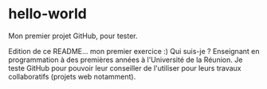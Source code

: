 hello-world
===========

Mon premier projet GitHub, pour tester. 

Edition de ce README... mon premier exercice :)
Qui suis-je ? Enseignant en programmation à des premières années à l'Université de la Réunion. Je teste GitHub pour pouvoir leur conseiller de l'utiliser pour leurs travaux collaboratifs (projets web notamment).
